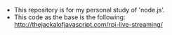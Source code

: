 
* This repository is for my personal study of 'node.js'.
* This code as the base is the following:
http://thejackalofjavascript.com/rpi-live-streaming/



